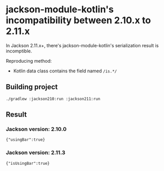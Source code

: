 # jackson-module-kotlin's incompatibility between 2.10.x to 2.11.x

In Jackson 2.11.x+, there's jackson-module-kotlin's serialization result is incomptible.

Reproducing method:

 - Kotlin data class contains the field named `/is.*/`

## Building project

    ./gradlew :jackson210:run :jackson211:run

## Result

### Jackson version: 2.10.0

	{"usingBar":true}

### Jackson version: 2.11.3

	{"isUsingBar":true}
